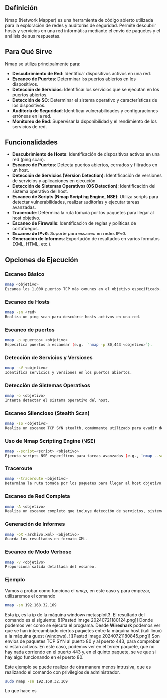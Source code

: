 ## Definición
Nmap (Network Mapper) es una herramienta de código abierto utilizada para la exploración de redes y auditorías de seguridad. Permite descubrir hosts y servicios en una red informática mediante el envío de paquetes y el análisis de sus respuestas.

## Para Qué Sirve
Nmap se utiliza principalmente para:
- **Descubrimiento de Red**: Identificar dispositivos activos en una red.
- **Escaneo de Puertos**: Determinar los puertos abiertos en los dispositivos.
- **Detección de Servicios**: Identificar los servicios que se ejecutan en los puertos abiertos.
- **Detección de SO**: Determinar el sistema operativo y características de los dispositivos.
- **Auditoría de Seguridad**: Identificar vulnerabilidades y configuraciones erróneas en la red.
- **Monitoreo de Red**: Supervisar la disponibilidad y el rendimiento de los servicios de red.

## Funcionalidades
- **Descubrimiento de Hosts**: Identificación de dispositivos activos en una red (ping scan).
- **Escaneo de Puertos**: Detecta puertos abiertos, cerrados y filtrados en un host.
- **Detección de Servicios (Version Detection)**: Identificación de versiones de servicios y aplicaciones en ejecución.
- **Detección de Sistemas Operativos (OS Detection)**: Identificación del sistema operativo del host.
- **Escaneo de Scripts (Nmap Scripting Engine, NSE)**: Utiliza scripts para detectar vulnerabilidades, realizar auditorías y ejecutar tareas avanzadas.
- **Traceroute**: Determina la ruta tomada por los paquetes para llegar al host objetivo.
- **Escaneo de Firewalls**: Identificación de reglas y políticas de cortafuegos.
- **Escaneo de IPv6**: Soporte para escaneo en redes IPv6.
- **Generación de Informes**: Exportación de resultados en varios formatos (XML, HTML, etc.).

## Opciones de Ejecución
### Escaneo Básico
```sh
nmap <objetivo>
Escanea los 1,000 puertos TCP más comunes en el objetivo especificado.
```

### Escaneo de Hosts

```sh
nmap -sn <red>
Realiza un ping scan para descubrir hosts activos en una red.
```

### Escaneo de puertos
```sh
nmap -p <puertos> <objetivo>
Especifica puertos a escanear (e.g., `nmap -p 80,443 <objetivo>`).
```

### Detección de Servicios y Versiones
```sh
nmap -sV <objetivo>
Identifica servicios y versiones en los puertos abiertos.
```

### Detección de Sistemas Operativos
```sh 
nmap -o <objetivo>
Intenta detectar el sistema operativo del host.
```

### Escaneo Silencioso (Stealth Scan)
```sh
nmap -sS <objetivo>
Realiza un escaneo TCP SYN stealth, comúnmente utilizado para evadir detección.
```

### Uso de Nmap Scripting Engine (NSE)
```sh
nmap --script=<script> <objetivo>
Ejecuta scripts NSE específicos para tareas avanzadas (e.g., `nmap --script=vuln <objetivo>`).
```

### Traceroute
```sh
nmap --traceroute <objetivo>
Determina la ruta tomada por los paquetes para llegar al host objetivo.
```

### Escaneo de Red Completa
```sh
nmap -A <objetivo>
Realiza un escaneo completo que incluye detección de servicios, sistema operativo, scripts y traceroute.
```

### Generación de Informes
```sh
nmap -oX <archivo.xml> <objetivo>
Guarda los resultados en formato XML.
```

### Escaneo de Modo Verbose
```sh
nmap -v <objetivo>
Proporciona salida detallada del escaneo.
```

### Ejemplo

Vamos a probar como funciona el *nmap*, en este caso y para empezar, utilizaremos el comando
```sh
nmap -sn 192.168.32.169
```
Esta ip, es la ip de la máquina windows metasploit3. El resultado del comando es el siguiente: ![[Pasted image 20240721180124.png]]
Donde podemos ver como se ejecuta el programa.
Desde **Wireshark** podemos ver que se han intercambiado ciertos paquetes entre la máquina host (kali linux) a la máquina guest (windows).
![[Pasted image 20240721180845.png]]
Son envios de paquetes TCP SYN al puerto 80 y al puerto 443, para comprobar si estan activos. En este caso, podemos ver en el tercer paquete, que no hay nada corriendo en el puerto 443 y, en el quinto paquete, se ve que si hay algo funcionando en el puerto 80.

Este ejemplo se puede realizar de otra manera menos intrusiva, que es realizando el comando con privilegios de administrador.
```sh
sudo nmap -sn 192.168.32.169
```
Lo que hace es 
